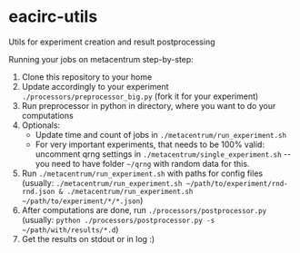 # eacirc-utils
Utils for experiment creation and result postprocessing

Running your jobs on metacentrum step-by-step:

1. Clone this repository to your home
2. Update accordingly to your experiment `./processors/preprocessor_big.py` (fork it for your experiment)
3. Run preprocessor in python in directory, where you want to do your computations
4. Optionals:
   * Update time and count of jobs in `./metacentrum/run_experiment.sh`
   * For very important experiments, that needs to be 100% valid: uncomment qrng settings in `./metacentrum/single_experiment.sh` -- you need to have folder `~/qrng` with random data for this.
5. Run `./metacentrum/run_experiment.sh` with paths for config files (usually: `./metacentrum/run_experiment.sh ~/path/to/experiment/rnd-rnd.json & ./metacentrum/run_experiment.sh ~/path/to/experiment/*/*.json`)
6. After computations are done, run `./processors/postprocessor.py` (usually: `python ./processors/postprocessor.py -s ~/path/with/results/*.d`)
7. Get the results on stdout or in log :)
